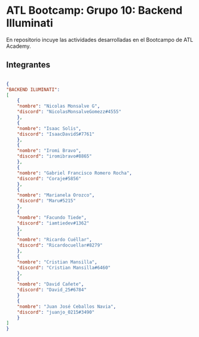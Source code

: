 # ATL Bootcamp: Grupo 10: Backend Illuminati

En repositorio incuye las actividades desarrolladas en el Bootcampo de ATL Academy.

## Integrantes

```json

{
"BACKEND ILUMINATI":
[
    {
    "nombre": "Nicolas Monsalve G",
    "discord": "NicolasMonsalveGomezz#4555"
    },
    {
    "nombre": "Isaac Solis",
    "discord": "IsaacDavidS#7761"
    },
    {
    "nombre": "Iromi Bravo",
    "discord": "iromibravo#8865"
    },
    {
    "nombre": "Gabriel Francisco Romero Rocha",
    "discord": "Coraje#5856"
    },
    {
    "nombre": "Marianela Orozco",
    "discord": "Maru#5215"
    },
    {
    "nombre": "Facundo Tiede",
    "discord": "iamtiedev#1362"
    },
    {
    "nombre": "Ricardo Cuéllar",
    "discord": "Ricardocuellar#8279"
    },
    {
    "nombre": "Cristian Mansilla",
    "discord": "Cristian Mansilla#6460"
    },
    {
    "nombre": "David Cañete",
    "discord": "David_25#6784"
    }
    {
    "nombre": "Juan José Ceballos Navia",
    "discord": "juanjo_0215#3490"
    }
]
}


```

